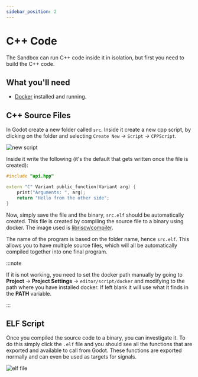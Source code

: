 ```yaml
---
sidebar_position: 2
---
```


# C++ Code

The Sandbox can run C++ code inside it in isolation, but first you need to build the C++ code.

## What you'll need

- [Docker](https://docs.docker.com/compose/) installed and running.

## C++ Source Files

In Godot create a new folder called `src`. Inside it create a new cpp script, by clicking on the folder and selecting `Create New` -> `Script` -> `CPPScript`.

![new script](/img/cppprogram/new-script.png)

Inside it write the following (it's the default that gets written once the file is created):

```cpp
#include "api.hpp"

extern "C" Variant public_function(Variant arg) {
    print("Arguments: ", arg);
    return "Hello from the other side";
}
```

Now, simply save the file and the binary, `src.elf` should be automatically created. This file is created by compiling the source file to a binary using docker. The image used is [libriscv/compiler](https://github.com/orgs/libriscv/packages).

The name of the program is based on the folder name, hence `src.elf`. This allows you to have multiple source files, which will all be automatically compiled together into one final program.

:::note

If it is not working, you need to set the docker path manually by going to **Project** -> **Project Settings** -> `editor/script/docker` and modifying to the path where you have installed docker. If left blank it will use what it finds in the **PATH** variable.

:::

## ELF Script

Once you compiled the source code to a binary, you can investigate it. To do this simply click the `.elf` file and you should see all the functions that are exported and available to call from Godot. These functions are exported normally and can even be used as targets for signals.

![elf file](/img/cppprogram/elf-file.png)
